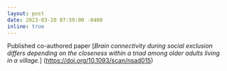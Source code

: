 ```yaml
---
layout: post
date: 2023-03-20 07:59:00 -0400
inline: true
---
```


Published co-authored paper [*Brain connectivity during social exclusion differs depending on the closeness within a triad among older adults living in a village.*] (https://doi.org/10.1093/scan/nsad015)